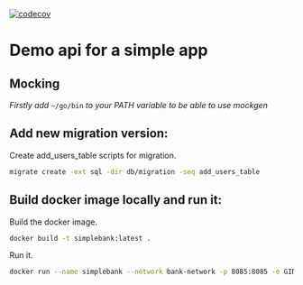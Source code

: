 [![codecov](https://codecov.io/gh/martikan/simplebank/branch/main/graph/badge.svg?token=50BOAZ3DUQ)](https://codecov.io/gh/martikan/simplebank)

# Demo api for a simple app

## Mocking
*Firstly add* ```~/go/bin``` *to your PATH variable to be able to use mockgen*

## Add new migration version:
Create add_users_table scripts for migration.
```bash
migrate create -ext sql -dir db/migration -seq add_users_table
```

## Build docker image locally and run it:
Build the docker image.
```bash
docker build -t simplebank:latest .
```
Run it.
```bash
docker run --name simplebank --network bank-network -p 8085:8085 -e GIN_MODE=release -e DATASOURCE_URL="postgres://root:aaa@postgres13:5432/simple_bank?sslmode=disable" -d simplebank:latest
```